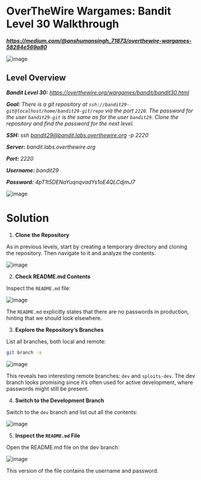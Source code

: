 # OverTheWire Wargames: Bandit Level 30 Walkthrough
***https://medium.com/@anshumansingh_71873/overthewire-wargames-58284e569a80***

![image](https://github.com/user-attachments/assets/ba03b407-a4d2-4ad5-890f-bceee0ab34cd)

## Level Overview
***Bandit Level 30:** https://overthewire.org/wargames/bandit/bandit30.html*

***Goal:** There is a git repository at `ssh://bandit29-git@localhost/home/bandit29-git/repo` via the port `2220`. The password for the user `bandit29-git` is the same as for the user `bandit29`.*
*Clone the repository and find the password for the next level.*

***SSH:** ssh bandit29@bandit.labs.overthewire.org -p 2220*

***Server:** bandit.labs.overthewire.org*

***Port:** 2220*

***Username:** bandit29*

***Password:** 4pT1t5DENaYuqnqvadYs1oE4QLCdjmJ7*

![image](https://github.com/user-attachments/assets/f7e12e15-f222-4fef-ab13-2c0921301668)

# Solution
1. **Clone the Repository**
   
As in previous levels, start by creating a temporary directory and cloning the repository. Then navigate to it and analyze the contents.

![image](https://github.com/user-attachments/assets/b8b97bc1-5e40-4f3f-b9a2-523e003bc52a)

2. **Check README.md Contents**
   
Inspect the `README.md` file:

![image](https://github.com/user-attachments/assets/89fa7910-e538-448e-aadc-8373db445496)

The `README.md` explicitly states that there are no passwords in production, hinting that we should look elsewhere.

3. **Explore the Repository’s Branches**
   
List all branches, both local and remote:

```bash
git branch -a
```

![image](https://github.com/user-attachments/assets/6ca045a9-1fc7-4697-8773-a60f1597dcfc)

This reveals two interesting remote branches: `dev` and `sploits-dev`. The dev branch looks promising since it’s often used for active development, where passwords might still be present.

4. **Switch to the Development Branch**
   
Switch to the `dev` branch and list out all the contents:

![image](https://github.com/user-attachments/assets/5159fa57-c692-40a6-844a-fbcde372f1a5)

5. **Inspect the `README.md` File**
   
Open the README.md file on the dev branch:

![image](https://github.com/user-attachments/assets/d1783638-08df-433f-a8da-dc7b6f370bca)

This version of the file contains the username and password.

